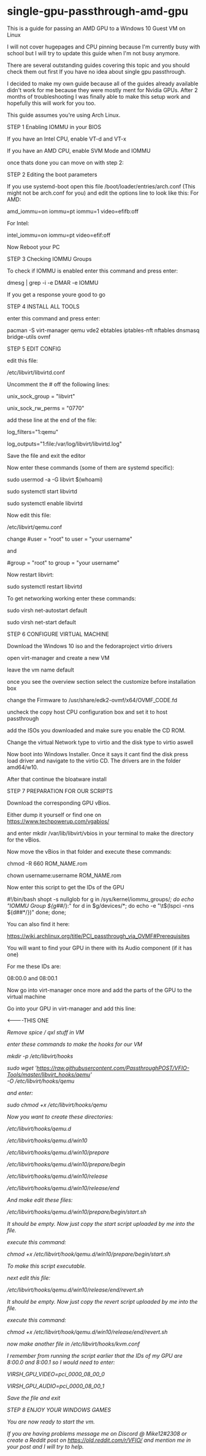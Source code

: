 # single-gpu-passthrough-amd-gpu
This is a guide for passing an AMD GPU to a Windows 10 Guest VM on Linux

I will not cover hugepages and CPU pinning because I'm currently busy with school but I will try to update this guide when I'm not busy anymore.

There are several outstanding guides covering this topic and you should check them out first If you have no idea about single gpu passthrough.

I decided to make my own guide because all of the guides already available didn't work for me because they were mostly ment for Nvidia GPUs.
After 2 months of troubleshooting I was finally able to make this setup work and hopefully this will work for you too.

This guide assumes you're using Arch Linux.

STEP 1 Enabling IOMMU in your BIOS

If you have an Intel CPU, enable VT-d and VT-x

If you have an AMD CPU, enable SVM Mode and IOMMU

once thats done you can move on with step 2:

STEP 2 Editing the boot parameters

If you use systemd-boot open this file /boot/loader/entries/arch.conf (This might not be arch.conf for you)
and edit the options line to look like this:
For AMD:

amd_iommu=on iommu=pt iommu=1 video=efifb:off

For Intel:

intel_iommu=on iommu=pt video=efif:off

Now Reboot your PC

STEP 3 Checking IOMMU Groups

To check if IOMMU is enabled enter this command and press enter:

dmesg | grep -i -e DMAR -e IOMMU

If you get a response youre good to go

STEP 4 INSTALL ALL TOOLS

enter this command and press enter:

pacman -S virt-manager qemu vde2 ebtables iptables-nft nftables dnsmasq bridge-utils ovmf

STEP 5 EDIT CONFIG

edit this file:

/etc/libvirt/libvirtd.conf

Uncomment the # off the following lines:

unix_sock_group = "libvirt"

unix_sock_rw_perms = "0770"

add these line at the end of the file:

log_filters="1:qemu"

log_outputs="1:file:/var/log/libvirt/libvirtd.log"

Save the file and exit the editor

Now enter these commands (some of them are systemd specific):

sudo usermod -a -G libvirt $(whoami)

sudo systemctl start libvirtd

sudo systemctl enable libvirtd

Now edit this file:

/etc/libvirt/qemu.conf

change
#user = "root" to user = "your username"

and

#group = "root" to group = "your username"

Now restart libvirt:

sudo systemctl restart libvirtd

To get networking working enter these commands:

sudo virsh net-autostart default

sudo virsh net-start default

STEP 6 CONFIGURE VIRTUAL MACHINE

Download the Windows 10 iso and the fedoraproject virtio drivers

open virt-manager and create a new VM

leave the vm name default

once you see the overview section select the customize before installation box

change the Firmware to /usr/share/edk2-ovmf/x64/OVMF_CODE.fd

uncheck the copy host CPU configuration box and set it to host passthrough

add the ISOs you downloaded and make sure you enable the CD ROM.

Change the virtual Network type to virtio and the disk type to virtio aswell

Now boot into Windows Installer. Once it says it cant find the disk press load driver and navigate to the virtio CD. The drivers are in the folder amd64/w10.

After that continue the bloatware install

STEP 7 PREPARATION FOR OUR SCRIPTS

Download the corresponding GPU vBios.

Either dump it yourself or find one on https://www.techpowerup.com/vgabios/

and enter mkdir /var/lib/libvirt/vbios in your terminal to make the directory for the vBios.

Now move the vBios in that folder and execute these commands:

chmod -R 660 ROM_NAME.rom

chown username:username ROM_NAME.rom

Now enter this script to get the IDs of the GPU

#!/bin/bash
shopt -s nullglob
for g in /sys/kernel/iommu_groups/*; do
    echo "IOMMU Group ${g##*/}:"
    for d in $g/devices/*; do
        echo -e "\t$(lspci -nns ${d##*/})"
    done;
done;

You can also find it here:

https://wiki.archlinux.org/title/PCI_passthrough_via_OVMF#Prerequisites

  You will want to find your GPU in there with its Audio component (if it has one)
  
  For me these IDs are:
  
  08:00.0
  and
  08:00.1
  
  Now go into virt-manager once more and add the parts of the GPU to the virtual machine
  
  Go into your GPU in virt-manager and add this line:
  <source>
  
  <rom file="/var/lib/libvirt/vbios/GPU.rom"/>    <----THIS ONE
  
  <address type="pci" domain="0x0000" bus="0x06" slot="0x00" function="0x0"/>
  
  Remove spice / qxl stuff in VM

enter these commands to make the hooks for our VM

mkdir -p /etc/libvirt/hooks

sudo wget 'https://raw.githubusercontent.com/PassthroughPOST/VFIO-Tools/master/libvirt_hooks/qemu' \
     -O /etc/libvirt/hooks/qemu
     
 and enter:
 
sudo chmod +x /etc/libvirt/hooks/qemu

Now you want to create these directories:

/etc/libvirt/hooks/qemu.d

/etc/libvirt/hooks/qemu.d/win10

/etc/libvirt/hooks/qemu.d/win10/prepare

/etc/libvirt/hooks/qemu.d/win10/prepare/begin

/etc/libvirt/hooks/qemu.d/win10/release

/etc/libvirt/hooks/qemu.d/win10/release/end

And make edit these files:

/etc/libvirt/hooks/qemu.d/win10/prepare/begin/start.sh

It should be empty. Now just copy the start script uploaded by me into the file.

execute this command:

chmod +x /etc/libvirt/hook/qemu.d/win10/prepare/begin/start.sh

To make this script executable.

next edit this file:

/etc/libvirt/hooks/qemu.d/win10/release/end/revert.sh

It should be empty. Now just copy the revert script uploaded by me into the file.

execute this command:

chmod +x /etc/libvirt/hook/qemu.d/win10/release/end/revert.sh

now make another file in /etc/libvirt/hooks/kvm.conf

I remember from running the script earlier that the IDs of my GPU are 8:00.0 and 8:00.1 so I would need to enter:

VIRSH_GPU_VIDEO=pci_0000_08_00_0

VIRSH_GPU_AUDIO=pci_0000_08_00_1

Save the file and exit

STEP 8 ENJOY YOUR WINDOWS GAMES

You are now ready to start the vm.

If you are having problems message me on Discord @ Mike12#2308 or create a Reddit post on https://old.reddit.com/r/VFIO/ and mention me in your post and I will try to help.
